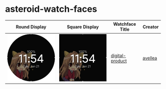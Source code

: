 # asteroid-watch-faces

| Round Display | Square Display | Watchface Title | Creator |
|---|---|---|---|
| ![thumbnail](.thumbnails/digital-product/round.png) |![thumbnail](.thumbnails/digital-product/square.jpg) | [digital-product](digital-product/usr/share/asteroid-launcher/watchfaces/digital-product.qml) | [avellea](https://github.com/avellea) |